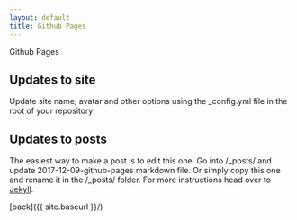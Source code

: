```yaml
---
layout: default
title: Github Pages
---
```


Github Pages

## Updates to site
Update site name, avatar and other options using the _config.yml file in the root of your repository

## Updates to posts
The easiest way to make a post is to edit this one. Go into /_posts/ and update 2017-12-09-github-pages markdown file. Or simply copy this one and rename it in the /_posts/ folder. For more instructions head over to [Jekyll](https://jekyllrb.com/docs/github-pages/).

[back]({{ site.baseurl }}/)
